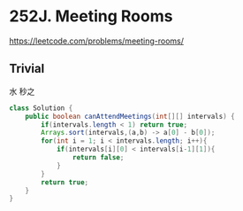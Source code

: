 # 252J. Meeting Rooms
https://leetcode.com/problems/meeting-rooms/


## Trivial

水 秒之

```java
class Solution {
    public boolean canAttendMeetings(int[][] intervals) {
        if(intervals.length < 1) return true;
        Arrays.sort(intervals,(a,b) -> a[0] - b[0]);
        for(int i = 1; i < intervals.length; i++){
            if(intervals[i][0] < intervals[i-1][1]){
                return false;
            }
        }
        return true;
    }
}
```